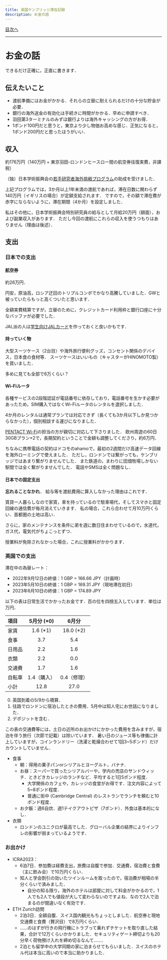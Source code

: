 ```yaml
---
title: 英国ケンブリッジ滞在記録
description: お金の話
---
```


[目次へ](./index)

---

# お金の話

できるだけ正確に，正直に書きます．

## 伝えたいこと

- 渡航準備にはお金がかかる．それらの立替に耐えられるだけの十分な貯金が必要．
- 銀行の海外送金の有効化は手続きに時間がかかる．早めに申請すべき．
- 羽田第3ターミナルのみずほ銀行よりは海外キャッシングの方がお得．
- 1ポンド100円だと思うと，東京より少し物価お高めな感じ．正気になると，1ポンド200円だと思ったほうがいい．

## 収入

約176万円（140万円 + 東京羽田-ロンドンヒースロー間の航空券往復実費，非課税）

（独）日本学術振興会の[若手研究者海外挑戦プログラム](https://www.jsps.go.jp/j-abc/index.html)の助成を受けました．

上記プログラムでは，3か月以上1年未満の渡航であれば，滞在日数に関わらず140万円（イギリスの場合）が定額支給されます．
ですので，その額で滞在費が赤字にならないように，滞在期間（4か月）を設定しました．

私はその他に，日本学術振興会特別研究員の給与として月給20万円（額面），および副業収入があります．
ただし今回の渡航にこれらの収入を使うつもりはありません（理由は後述）．

## 支出

### 日本での支出

#### 航空券

約26万円．

円安，原油高，ロシア迂回のトリプルコンボでかなり高騰していました．GWと被っていたらもっと高くついたと思います．

全額実費精算ですが，立替のために，クレジットカード利用枠と銀行口座に十分なバッファが必要でした．

JAL派の人は[学生向けJALカード](https://www.jal.co.jp/jp/ja/jalcard/card/navi.html)を作っておくと良いかもです．

#### 持っていく物

大型スーツケース（2台目）や海外旅行便利グッズ，コンセント関係のデバイス，日本食の食材等．
スーツケースはいいもの（キャスターがHINOMOTO製）を買いました．

多めに見ても全部で6万くらい？

#### Wi-Fiルータ

各種サービスの2段階認証が電話番号に依存しており，電話番号を生かす必要があったため，SIM購入ではなくWi-Fiルータのレンタルを選択しました．

4か月のレンタルは通常プランでは対応できず（長くても3か月以下しか見つからなかった），個別相談する運びになりました．

[PENTACT Wi-Fi](https://pentact-wifi.com/)の担当の方が親切に対応して下さりました．
欧州周遊の60日30GBプラン×2で，長期契約ということで金額も調整してくださり，約6万円．

ちなみに携帯電話の契約はドコモのahamoで，最初の2週間だけ高速データ回線を海外ローミングで使えました．
ただし，ロンドンでは繋がっても，ケンブリッジではあまり繋がりませんでした．
また鉄道の，まわりに田畑牧場しかない駅間では全く繋がりませんでした．
電話やSMSは全く問題なし．

#### 日本での固定支出

**忘れることなかれ**．
給与等を渡航費用に算入しなかった理由はこれです．

賃貸一人暮らしなので家賃，車を持っているので駐車場代，そしてスマホと固定回線の通信費が毎月消えていきます．
私の場合，これら合わせて月10万円くらい．首都圏の土地は高い．

さらに，家のメンテナンスを条件に弟を週に数日住まわせているので，水道代，ガス代，電気代がちょこっとずつ．

授業料が免除されなかった場合，これに授業料がかかります．

### 英国での支出

滞在中の為替レート：

- 2022年9月12日の終値：1 GBP = 166.66 JPY（計画時）
- 2023年5月10日の終値：1 GBP = 169.31 JPY（現地滞在初日）
- 2023年6月10日の終値：1 GBP = 174.89 JPY

以下の表は日常生活でかかったお金です．百の位を四捨五入しています．単位は万円．

| 項目 | 5月分 (*0) | 6月分 |
| :--- | :---: | :---: |
| 家賃 | 1.6 (*1) | 18.0 (*2) |
| 食事 | 3.7 | 5.4 |
| 日用品 | 2.2 | 1.6 |
| 衣類 | 2.2 | 0.0 |
| 交通費 | 1.7 | 1.6 |
| 自転車 | 1.4（購入） | 0.4（修理） |
| 小計 | 12.8 | 27.0 |

0. 英国到着の5/9から積算．
1. 往路でロンドンに宿泊したときの費用．5月中は知人宅にお世話になりました．
2. デポジットを含む．

この表の交通費等には，土日の近所のお出かけにかかった費用を含みますが，宿泊を伴う旅行（次節で記載）は除いています．
暑い日のジュース等も律儀に計上していますが，コインランドリー（洗濯と乾燥合わせて1回3~5ポンド）だけカウントしていません．

- 食事
  - 朝：得用の菓子パンorシリアルとヨーグルト，バナナ．
  - お昼：スーパーで買ったシリアルバーや，学内の売店のサンドウィッチ．ときどきカレッジのランチなど．平均すると1日5ポンド程度．
    - 大学関係のカフェや，カレッジの食堂がお得です．注文内容によって5~8ポンド程度．
    - 普通に街中 (Cambridge Central) のレストランでランチを頼むと10ポンド程度．
  - お夕飯：週6自炊．週1テイクアウトピザ（7ポンド）．外食は基本的になし．
- 衣類
  - ロンドンのユニクロが最高でした．グローバル企業の結界によりインフレの影響が弱まっているようです．

### お出かけ

- ICRA2023：
    - 6泊7日．参加費は経費支出，旅費は自腹で参加．交通費，宿泊費と食費（主に飲み会）で10万円くらい．
    - 知人と学会割引の効いたツインルームを取ったので，宿泊費が相場の半分くらいで済みました．
        - 自分の知る限り，海外のホテルは部屋に対して料金がかかるので，1人でも2人でも値段が大して変わらないのですよね．なので2人で泊まるのが間違いなく有効です．
- ETH Zurich訪問
    - 2泊3日．全額自腹．スイス国内観光もちょっとしました．航空券と現地交通費と食費（贅沢目）で8万円くらい．
    - ……のはずが行きの飛行機にトラブって乗れずチケットを取り直した結果，合計で12万くらいかかりました．セキュリティゲート締切よりも20分早く荷物預け入れを締め切るなんて……．
    - 2泊とも留学中の大学同期の家に泊まらせてもらいました．スイスのホテル代は本当に高いので本当に助かりました．
